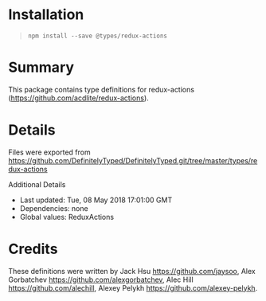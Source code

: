 # Installation
> `npm install --save @types/redux-actions`

# Summary
This package contains type definitions for redux-actions (https://github.com/acdlite/redux-actions).

# Details
Files were exported from https://github.com/DefinitelyTyped/DefinitelyTyped.git/tree/master/types/redux-actions

Additional Details
 * Last updated: Tue, 08 May 2018 17:01:00 GMT
 * Dependencies: none
 * Global values: ReduxActions

# Credits
These definitions were written by Jack Hsu <https://github.com/jaysoo>, Alex Gorbatchev <https://github.com/alexgorbatchev>, Alec Hill <https://github.com/alechill>, Alexey Pelykh <https://github.com/alexey-pelykh>.
